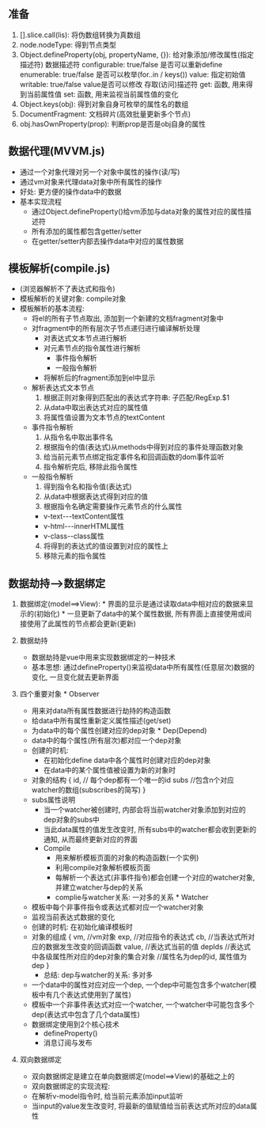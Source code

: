 ## 准备
  1. [].slice.call(lis): 将伪数组转换为真数组
  2. node.nodeType: 得到节点类型
  3. Object.defineProperty(obj, propertyName, {}): 给对象添加/修改属性(指定描述符)
      数据描述符
        configurable: true/false  是否可以重新define
        enumerable: true/false 是否可以枚举(for..in / keys())
        value: 指定初始值
        writable: true/false value是否可以修改
    存取(访问)描述符
        get: 函数, 用来得到当前属性值
        set: 函数, 用来监视当前属性值的变化
  4. Object.keys(obj): 得到对象自身可枚举的属性名的数组
  5. DocumentFragment: 文档碎片(高效批量更新多个节点)
  6. obj.hasOwnProperty(prop): 判断prop是否是obj自身的属性

## 数据代理(MVVM.js)
  * 通过一个对象代理对另一个对象中属性的操作(读/写)
  * 通过vm对象来代理data对象中所有属性的操作
  * 好处: 更方便的操作data中的数据
  * 基本实现流程
    * 通过Object.defineProperty()给vm添加与data对象的属性对应的属性描述符
    * 所有添加的属性都包含getter/setter
    * 在getter/setter内部去操作data中对应的属性数据
    
## 模板解析(compile.js)
  * (浏览器解析不了表达式和指令)
  * 模板解析的关键对象: compile对象
  * 模板解析的基本流程:
    * 将el的所有子节点取出, 添加到一个新建的文档fragment对象中
    * 对fragment中的所有层次子节点递归进行编译解析处理
        * 对表达式文本节点进行解析
        * 对元素节点的指令属性进行解析
            * 事件指令解析
            * 一般指令解析
        * 将解析后的fragment添加到el中显示
    * 解析表达式文本节点
      1. 根据正则对象得到匹配出的表达式字符串: 子匹配/RegExp.$1
      2. 从data中取出表达式对应的属性值
      3. 将属性值设置为文本节点的textContent
    * 事件指令解析
      1. 从指令名中取出事件名
      2. 根据指令的值(表达式)从methods中得到对应的事件处理函数对象
      3. 给当前元素节点绑定指定事件名和回调函数的dom事件监听
      4. 指令解析完后, 移除此指令属性
    * 一般指令解析
      1. 得到指令名和指令值(表达式)
      2. 从data中根据表达式得到对应的值
      3. 根据指令名确定需要操作元素节点的什么属性
        * v-text---textContent属性
        * v-html---innerHTML属性
        * v-class--class属性
      4. 将得到的表达式的值设置到对应的属性上
      5. 移除元素的指令属性

## 数据劫持-->数据绑定
  1. 数据绑定(model==>View):
    * 界面的显示是通过读取data中相对应的数据来显示的(初始化)
    * 一旦更新了data中的某个属性数据, 所有界面上直接使用或间接使用了此属性的节点都会更新(更新)
	
  2. 数据劫持
		* 数据劫持是vue中用来实现数据绑定的一种技术
		* 基本思想: 通过defineProperty()来监视data中所有属性(任意层次)数据的变化, 一旦变化就去更新界面
  
  3. 四个重要对象
    * Observer
      * 用来对data所有属性数据进行劫持的构造函数
      * 给data中所有属性重新定义属性描述(get/set)
      * 为data中的每个属性创建对应的dep对象
    * Dep(Depend)
      * data中的每个属性(所有层次)都对应一个dep对象
      * 创建的时机:
        * 在初始化define data中各个属性时创建对应的dep对象
        * 在data中的某个属性值被设置为新的对象时
      * 对象的结构
        {
          id, // 每个dep都有一个唯一的id
          subs //包含n个对应watcher的数组(subscribes的简写)
        }
      * subs属性说明
        * 当一个watcher被创建时, 内部会将当前watcher对象添加到对应的dep对象的subs中
        * 当此data属性的值发生改变时, 所有subs中的watcher都会收到更新的通知, 从而最终更新对应的界面
		* Compile
			* 用来解析模板页面的对象的构造函数(一个实例)
			* 利用compile对象解析模板页面
			* 每解析一个表达式(非事件指令)都会创建一个对应的watcher对象, 并建立watcher与dep的关系
			* complie与watcher关系: 一对多的关系
    * Watcher
      * 模板中每个非事件指令或表达式都对应一个watcher对象
      * 监视当前表达式数据的变化
      * 创建的时机: 在初始化编译模板时
      * 对象的组成
				{
		          vm,  //vm对象
		          exp, //对应指令的表达式
		          cb, //当表达式所对应的数据发生改变的回调函数
		          value, //表达式当前的值
		          depIds //表达式中各级属性所对应的dep对象的集合对象
                  //属性名为dep的id, 属性值为dep
				}
		* 总结: dep与watcher的关系: 多对多
      * 一个data中的属性对应对应一个dep, 一个dep中可能包含多个watcher(模板中有几个表达式使用到了属性)
      * 模板中一个非事件表达式对应一个watcher, 一个watcher中可能包含多个dep(表达式中包含了几个data属性)
      * 数据绑定使用到2个核心技术
        * defineProperty()
        * 消息订阅与发布
	
  4. 双向数据绑定
		* 双向数据绑定是建立在单向数据绑定(model==>View)的基础之上的
		* 双向数据绑定的实现流程:
      * 在解析v-model指令时, 给当前元素添加input监听
      * 当input的value发生改变时, 将最新的值赋值给当前表达式所对应的data属性